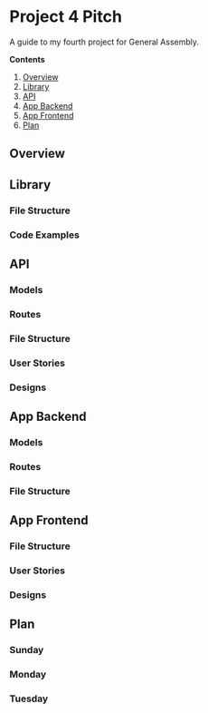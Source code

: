 # Project 4 Pitch

A guide to my fourth project for General Assembly.

**Contents**

1. [Overview](https://github.com/jtreeves/project_4_pitch#overview)
2. [Library](https://github.com/jtreeves/project_4_pitch#library)
3. [API](https://github.com/jtreeves/project_4_pitch#api)
4. [App Backend](https://github.com/jtreeves/project_4_pitch#app-backend)
5. [App Frontend](https://github.com/jtreeves/project_4_pitch#app-frontend)
6. [Plan](https://github.com/jtreeves/project_4_pitch#plan)

## Overview

## Library

### File Structure

### Code Examples

## API

### Models

### Routes

### File Structure

### User Stories

### Designs

## App Backend

### Models

### Routes

### File Structure

## App Frontend

### File Structure

### User Stories

### Designs

## Plan

### Sunday

### Monday

### Tuesday